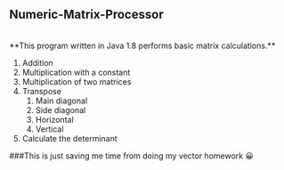 ## Numeric-Matrix-Processor
<br>
**This program written in Java 1.8 performs basic matrix calculations.**
<br>

1. Addition
2. Multiplication with a constant
3. Multiplication of two matrices
4. Transpose
	1. Main diagonal
	2. Side diagonal
	3. Horizontal
	4. Vertical
5. Calculate the determinant

###This is just saving me time from doing my vector homework :grinning: